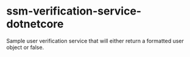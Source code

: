 # ssm-verification-service-dotnetcore
Sample user verification service that will either return a formatted user object or false.
